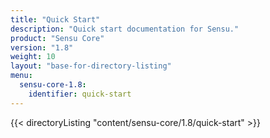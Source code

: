 ```yaml
---
title: "Quick Start"
description: "Quick start documentation for Sensu."
product: "Sensu Core"
version: "1.8"
weight: 10
layout: "base-for-directory-listing"
menu:
  sensu-core-1.8:
    identifier: quick-start
---
```


{{< directoryListing "content/sensu-core/1.8/quick-start" >}}
